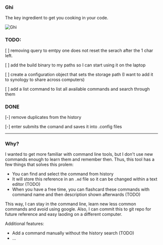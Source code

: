 ### Ghi
The key ingredient to get you cooking in your code.

![Ghi](https://github.com/samuherek/ghi/assets/5614385/784fc006-d875-4300-b113-f0644db4da69)


### TODO:
[ ] removing query to emtpy one does not reset the serach after the 1 char left.

[ ] add the build binary to my paths so I can start using it on the laptop

[ ] create a configuration object that sets the storage path (I want to add it to synology to share across computers)

[ ] add a list command to list all available commands and search through them


### DONE
[-] remove duplicates from the history

[-] enter submits the comand and saves it into .config files

--- 

### Why?
I wanted to get more familiar with command line tools, but I don't use new commands enough to learn them and remember then. Thus, this tool has a few things that solves this prolem:
- You can find and select the command from history
- It will store this reference in an `.md` file so it can be changed within a text editor (TODO)
- When you have a free time, you can flashcard these commands with command name and then description shown afterwards (TODO)

This way, I can stay in the command line, learn new less common commands and avoid using google. 
Also, I can commit this to git repo for future reference and easy laoding on a different computer.

Additional features:
- Add a command manually without the history search (TODO)
- ...
